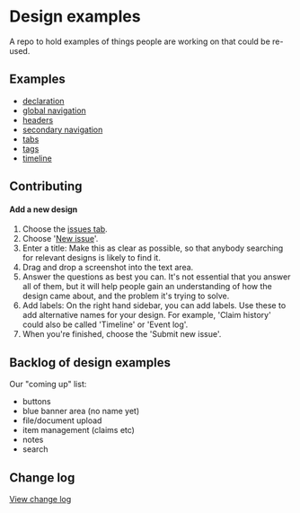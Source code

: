 # Design examples

A repo to hold examples of things people are working on that could be re-used.

## Examples

- [declaration](https://dwp-design-examples.herokuapp.com/example/declaration)
- [global navigation](https://dwp-design-examples.herokuapp.com/example/navigation-global)
- [headers](https://dwp-design-examples.herokuapp.com/example/headers)
- [secondary navigation](https://dwp-design-examples.herokuapp.com/example/navigation-secondary)
- [tabs](https://dwp-design-examples.herokuapp.com/example/tabs)
- [tags](https://dwp-design-examples.herokuapp.com/example/tags)
- [timeline](https://dwp-design-examples.herokuapp.com/example/timeline)

## Contributing

#### Add a new design

1) Choose the [issues tab](https://github.com/dwpdigitaltech/design-examples/issues).
2) Choose '[New issue](https://github.com/dwpdigitaltech/design-examples/issues/new)'.
3) Enter a title: Make this as clear as possible, so that anybody searching for relevant designs is likely to find it.
4) Drag and drop a screenshot into the text area.
5) Answer the questions as best you can. It's not essential that you answer all of them, but it will help people gain an understanding of how the design came about, and the problem it's trying to solve.
6) Add labels: On the right hand sidebar, you can add labels. Use these to add alternative names for your design. For example, 'Claim history' could also be called 'Timeline' or 'Event log'.
7) When you're finished, choose the 'Submit new issue'.

## Backlog of design examples
Our "coming up" list:
- buttons
- blue banner area (no name yet)
- file/document upload
- item management (claims etc)
- notes
- search

## Change log
[View change log](/CHANGELOG.md)
